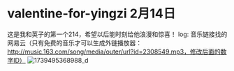 # valentine-for-yingzi 2月14日
这是我和英子的第一个214，希望以后能时刻给他浪漫和惊喜！
log: 音乐链接找的网易云（只有免费的音乐才可以生成外链播放器：http://music.163.com/song/media/outer/url?id=2308549.mp3，修改后面的数字ID）
![1739495368988_d](https://github.com/user-attachments/assets/8f706fbf-220d-446c-8697-10949032e8f9)
